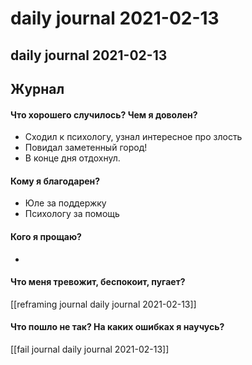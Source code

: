 # daily journal 2021-02-13
## daily journal 2021-02-13


## Журнал
#### Что хорошего случилось? Чем я доволен?
- Сходил к психологу, узнал интересное про злость
- Повидал заметенный город!
- В конце дня отдохнул.

#### Кому я благодарен?
- Юле за поддержку
- Психологу за помощь

#### Кого я прощаю?
- 

#### Что меня тревожит, беспокоит, пугает?
[[reframing journal daily journal 2021-02-13]]

#### Что пошло не так? На каких ошибках я научусь?
[[fail journal daily journal 2021-02-13]]

